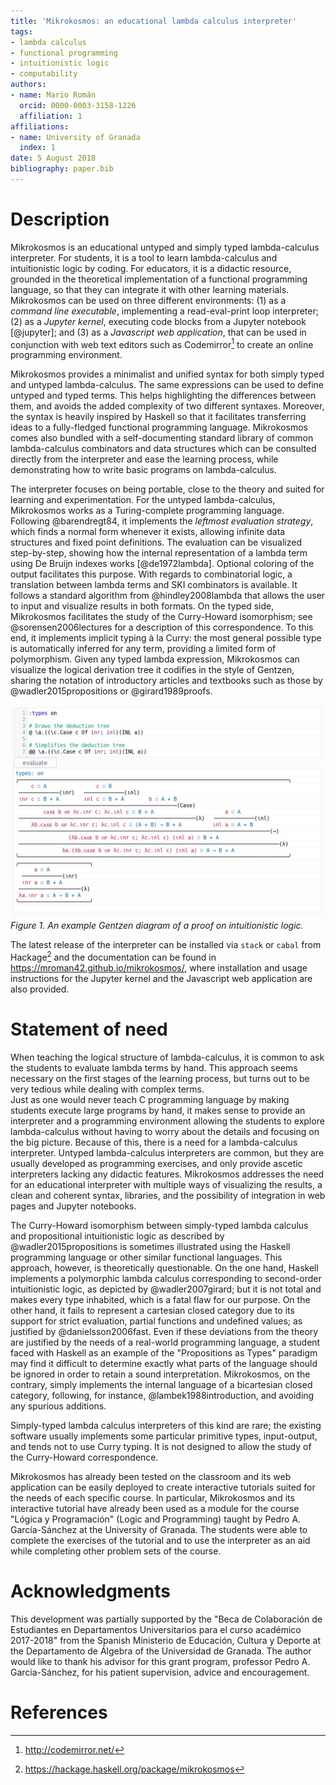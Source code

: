 ```yaml
---
title: 'Mikrokosmos: an educational lambda calculus interpreter'
tags:
- lambda calculus
- functional programming
- intuitionistic logic
- computability
authors:
- name: Mario Román
  orcid: 0000-0003-3158-1226
  affiliation: 1
affiliations:
- name: University of Granada
  index: 1
date: 5 August 2018
bibliography: paper.bib
---
```


# Description

Mikrokosmos is an educational untyped and simply typed lambda-calculus
interpreter.  For students, it is a tool to learn lambda-calculus and
intuitionistic logic by coding.  For educators, it is a didactic resource,
grounded in the theoretical implementation of a functional programming language,
so that they can integrate it with other learning materials.  Mikrokosmos can be
used on three different environments: (1) as a *command line executable*,
implementing a read-eval-print loop interpreter; (2) as a *Jupyter kernel*,
executing code blocks from a Jupyter notebook [@jupyter]; and (3)
as a *Javascript web application*, that can be used in conjunction
with web text editors such as Codemirror[^codemirror] to create an
online programming environment.

[^codemirror]: http://codemirror.net/

Mikrokosmos provides a minimalist and unified syntax for both simply
typed and untyped lambda-calculus.  The same expressions can be used
to define untyped and typed terms.  This helps highlighting the
differences between them, and avoids the added complexity of two
different syntaxes.  Moreover, the syntax is heavily inspired by
Haskell so that it facilitates transferring ideas to a fully-fledged
functional programming language.  Mikrokosmos comes also bundled with
a self-documenting standard library of common lambda-calculus
combinators and data structures which can be consulted directly from
the interpreter and ease the learning process, while demonstrating how
to write basic programs on lambda-calculus.

The interpreter focuses on being portable, close to the theory and
suited for learning and experimentation.  For the untyped
lambda-calculus, Mikrokosmos works as a Turing-complete programming
language. Following @barendregt84, it implements the *leftmost
evaluation strategy*, which finds a normal form whenever it exists,
allowing infinite data structures and fixed point definitions.  The
evaluation can be visualized step-by-step, showing how the internal
representation of a lambda term using De Bruijn indexes works
[@de1972lambda].  Optional coloring of the output facilitates this
purpose.  With regards to combinatorial logic, a translation between
lambda terms and SKI combinators is available. It follows a standard
algorithm from @hindley2008lambda that allows the user to input and
visualize results in both formats.  On the typed side, Mikrokosmos
facilitates the study of the Curry-Howard isomorphism; see
@sorensen2006lectures for a description of this correspondence.  To
this end, it implements implicit typing à la Curry: the most general
possible type is automatically inferred for any term, providing a
limited form of polymorphism.  Given any typed lambda expression,
Mikrokosmos can visualize the logical derivation tree it codifies in
the style of Gentzen, sharing the notation of introductory articles
and textbooks such as those by @wadler2015propositions or
@girard1989proofs.

![](fig1.png)
*Figure 1. An example Gentzen diagram of a proof on intuitionistic logic.*

The latest release of the interpreter can be installed via `stack` or
`cabal` from Hackage[^hackage] and the documentation can be found in
https://mroman42.github.io/mikrokosmos/, where installation and usage
instructions for the Jupyter kernel and the Javascript web application
are also provided.

[^hackage]: https://hackage.haskell.org/package/mikrokosmos

# Statement of need

When teaching the logical structure of lambda-calculus, it is
common to ask the students to evaluate lambda terms by hand. This
approach seems necessary on the first stages of the learning
process, but turns out to be very tedious while dealing with complex terms.  
Just as one would never teach C programming language by making students
execute large programs by hand, it makes sense to provide an interpreter
and a programming environment allowing the students to explore lambda-calculus 
without having to worry about the details and focusing on the
big picture. Because of this, there is a need for a lambda-calculus
interpreter.  Untyped lambda-calculus interpreters are common, but
they are usually developed as programming exercises, and only provide
ascetic interpreters lacking any didactic features. Mikrokosmos
addresses the need for an educational interpreter with multiple ways
of visualizing the results, a clean and coherent syntax, libraries,
and the possibility of integration in web pages and Jupyter notebooks.

The Curry-Howard isomorphism between simply-typed lambda calculus and
propositional intuitionistic logic as described by
@wadler2015propositions is sometimes illustrated using the Haskell
programming language or other similar functional languages. This
approach, however, is theoretically questionable. On the one hand,
Haskell implements a polymorphic lambda calculus corresponding to
second-order intuitionistic logic, as depicted by @wadler2007girard;
but it is not total and makes every type inhabited, which is a fatal
flaw for our purpose.  On the other hand, it fails to represent a
cartesian closed category due to its support for strict evaluation,
partial functions and undefined values; as justified by
@danielsson2006fast. Even if these deviations from the theory are
justified by the needs of a real-world programming language, a student
faced with Haskell as an example of the "Propositions as Types"
paradigm may find it difficult to determine exactly what parts of the
language should be ignored in order to retain a sound interpretation.
Mikrokosmos, on the contrary, simply implements the internal language
of a bicartesian closed category, following, for instance,
@lambek1988introduction, and avoiding any spurious additions.

Simply-typed lambda calculus interpreters of this kind are rare; the
existing software usually implements some particular primitive types,
input-output, and tends not to use Curry typing. It is not designed to
allow the study of the Curry-Howard correspondence.

Mikrokosmos has already been tested on the classroom and its web
application can be easily deployed to create interactive tutorials
suited for the needs of each specific course.  In particular,
Mikrokosmos and its interactive tutorial have already been used as a
module for the course "Lógica y Programación" (Logic and Programming)
taught by Pedro A. García-Sánchez at the University of Granada. The
students were able to complete the exercises of the tutorial and to
use the interpreter as an aid while completing other problem sets of
the course.

# Acknowledgments

This development was partially supported by the "Beca de Colaboración
de Estudiantes en Departamentos Universitarios para el curso académico
2017-2018" from the Spanish Ministerio de Educación, Cultura y Deporte
at the Departamento de Álgebra of the Universidad de Granada. The
author would like to thank his advisor for this grant program,
professor Pedro A. García-Sánchez, for his patient supervision, advice
and encouragement.

# References




